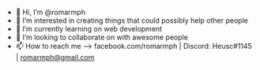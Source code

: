 - 👋 Hi, I’m @romarmph
- 👀 I’m interested in creating things that could possibly help other people
- 🌱 I’m currently learning on web development
- 💞️ I’m looking to collaborate on with awesome people
- 📫 How to reach me --> facebook.com/romarmph | Discord: Heusc#1145 | romarmph@gmail.com

<!---
romarmph/romarmph is a ✨ special ✨ repository because its `README.md` (this file) appears on your GitHub profile.
You can click the Preview link to take a look at your changes.
--->
